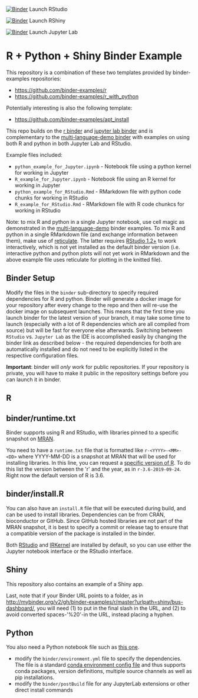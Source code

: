 [![Binder](http://mybinder.org/badge_logo.svg)](http://mybinder.org/v2/gh/rgaube/r-python-shiny-binder/master?urlpath=rstudio) Launch RStudio

[![Binder](http://mybinder.org/badge_logo.svg)](http://mybinder.org/v2/gh/rgaube/r-python-shiny-binder/master?urlpath=shiny/bus-dashboard/) Launch RShiny

[![Binder](http://mybinder.org/badge_logo.svg)](http://mybinder.org/v2/gh/rgaube/r-python-shiny-binder/master?urlpath=lab) Launch Jupyter Lab

# R + Python + Shiny Binder Example

This repository is a combination of these two templates provided by binder-examples repositories:
- https://github.com/binder-examples/r
- https://github.com/binder-examples/r_with_python

Potentially interesting is also the following template:
- https://github.com/binder-examples/apt_install

This repo builds on the [r binder](https://github.com/binder-examples/r) and [jupyter lab binder](https://github.com/binder-examples/jupyterlab) and is complementary to the [multi-language-demo binder](https://github.com/binder-examples/multi-language-demo) with examples on using both R and python in both Jupyter Lab and RStudio.

Example files included:

 - `python_example_for_Jupyter.ipynb` - Notebook file using a python kernel for working in Jupyter
 - `R_example_for_Jupyter.ipynb` - Notebook file using an R kernel for working in Jupyter
 - `python_example_for_RStudio.Rmd` - RMarkdown file with python code chunks for working in RStudio
 - `R_example_for_RStudio.Rmd` - RMarkdown file with R code chunkcs for working in RStudio

Note: to mix R and python in a single Jupyter notebook, use cell magic as demonstrated in the [multi-language-demo](https://github.com/binder-examples/multi-language-demo) binder examples. To mix R and python in a single RMarkdown file (and exchange information between them), make use of [reticulate](https://rstudio.github.io/reticulate/). The latter requires [RStudio 1.2+](https://www.rstudio.com/products/rstudio/download/preview/) to work interactively, which is not yet installed as the default binder version (i.e. interactive python and python plots will not yet work in RMarkdown and the above example file uses reticulate for plotting in the knitted file).

## Binder Setup

Modify the files in the `binder` sub-directory to specify required dependencies for R and python. Binder will generate a docker image for your repository after every change to the repo and then will re-use the docker image on subsequent launches. This means that the first time you launch binder for the latest version of your branch, it may take some time to launch (especially with a lot of R dependencies which are all compiled from source) but will be fast for everyone else afterwards. Switching between `RStudio` vs. `Jupyter Lab` as the IDE is accomplished easily by changing the binder link as described below - the required dependencies for both are automatically installed and do not need to be explicitly listed in the respective configuration files.

**Important**: binder will *only* work for public repositories. If your repository is private, you will have to make it public in the repository settings before you can launch it in binder.

## R

## binder/runtime.txt

Binder supports using R and RStudio, with libraries pinned to a specific 
snapshot on [MRAN](https://mran.microsoft.com/documents/rro/reproducibility).

You need to have a `runtime.txt` file that is formatted like `r-<YYYY>-<MM>-<DD>` where YYYY-MM-DD is a snapshot at MRAN that will be used for installing libraries. 
In this line, you can request a [specific version of R](https://github.com/jupyter/repo2docker/pull/772#issue-313426641). 
To do this list the version between the 'r' and the year, as in `r-3.6-2019-09-24`. 
Right now the default version of R is 3.6.

## binder/install.R

You can also have an `install.R` file that will be executed during build, and can be used to install libraries. 
Dependencies can be from CRAN, bioconductor or GitHub. Since GitHub hosted libraries are not part of the MRAN snapshot, it is best to specify a commit or release tag to ensure that a compatible version of the package is installed in the binder.

Both [RStudio](https://www.rstudio.com/) and [IRKernel](https://irkernel.github.io/) are installed by default, so you can use either the Jupyter notebook interface or the RStudio interface.

## Shiny

This repository also contains an example of a Shiny app.

Last, note that if your Binder URL points to a folder, as in http://mybinder.org/v2/gh/binder-examples/r/master?urlpath=shiny/bus-dashboard/, you will need (1) to put in the final slash in the URL, and (2) to avoid converted spaces-'%20'-in the URL, instead placing a hyphen.

## Python

You also need a Python notebook file such as [this one](https://github.com/binder-examples/r/blob/master/index.ipynb).

 - modify the `binder/environment.yml` file to specify the dependencies. The file is a standard [conda environment config file](https://conda.io/docs/user-guide/tasks/manage-environments.html#create-env-file-manually) and thus supports conda packages, version definitions, multiple source channels as well as pip installations.
 - modify the `binder/postBuild` file for any JupyterLab extensions or other direct install commands
